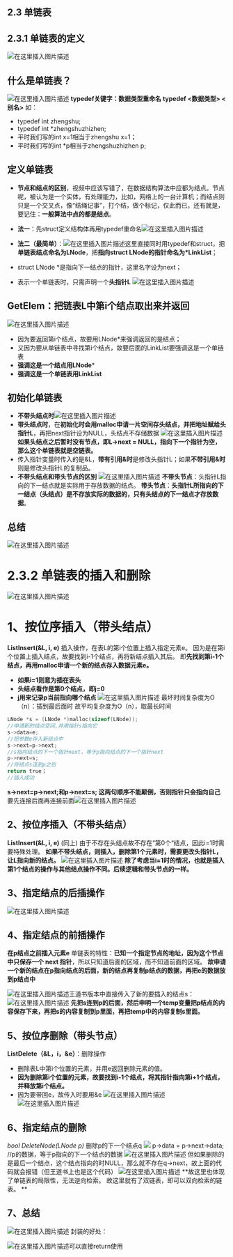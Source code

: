## 2.3 单链表
## 2.3.1 单链表的定义
![在这里插入图片描述](https://img-blog.csdnimg.cn/8a737f5a3f05466d96f47c0209a0ad9e.png)
## **什么是单链表？**
![在这里插入图片描述](https://img-blog.csdnimg.cn/e6d9d6607ceb41e9a4a395cced12a2ab.png)
****typedef关键字**：数据类型重命名**
**typedef <数据类型> <别名>**
如：
 - typedef int zhengshu; 
 - typedef int *zhengshuzhizhen; 
 - 平时我们写的int x=1相当于zhengshu x=1； 
 - 平时我们写的int *p相当于zhengshuzhizhen p;
 
## **定义单链表**
 - **节点和结点的区别**，视频中应该写错了，在数据结构算法中应都为结点。节点呢，被认为是一个实体，有处理能力，比如，网络上的一台计算机；而结点则只是一个交叉点，像“结绳记事”，打个结，做个标记，仅此而已，还有就是，要记住：**一般算法中点的都是结点**。
 - **法一**：先struct定义结构体再用typedef重命名![在这里插入图片描述](https://img-blog.csdnimg.cn/2a58ba5c9c5f4807bc31f878ae0dd968.png)

 - **法二（最简单）**：![在这里插入图片描述](https://img-blog.csdnimg.cn/caa3be85d8fe45bf9dd8055af82b0115.png)这里直接同时用typedef和struct，把**单链表结点命名为LNode**，把**指向struct LNode的指针命名为*LinkList**；
 - struct LNode *是指向下一结点的指针，这里名字设为next；
 - 表示一个单链表时，只需声明一个**头指针L**
![在这里插入图片描述](https://img-blog.csdnimg.cn/29d292da4bc84afaa2bb394c8e950d33.png)

## **GetElem**：把链表L中第i个结点取出来并返回
![在这里插入图片描述](https://img-blog.csdnimg.cn/bf40df006bdb4811bac0202149931be4.png)

 - 因为要返回第i个结点，故要用LNode*来强调返回的是结点；
 - 又因为要从单链表中寻找第i个结点，故要后面的LinkList要强调这是一个单链表
 - **强调这是一个结点用LNode***
 - **强调这是一个单链表用LinkList**

## **初始化单链表**
  - **不带头结点时**![在这里插入图片描述](https://img-blog.csdnimg.cn/71967e6350f24d13948054c764fa9ca3.png)
 - **带头结点时**，在**初始化时会用malloc申请一片空间存头结点，并把地址赋给头指针L**，再把next指针设为NULL，头结点不存储数据
![在这里插入图片描述](https://img-blog.csdnimg.cn/ab2911eaf21143bf9d67fe7491da567b.png)**如果头结点之后暂时没有节点，即L->next = NULL，指向下一个指针为空，那么这个单链表就是空链表。**
 - 传入指针变量时传入的是&L，**带有引用&时**是修改头指针L；如果**不带引用&时**则是修改头指针L的复制品。
 - **不带头结点和带头节点的区别**
 ![在这里插入图片描述](https://img-blog.csdnimg.cn/c4acfcbe1da640c1923965a69cb181e8.png)
**不带头节点**：头指针L指向的下一结点就是实际用于存放数据的结点。
**带头节点**：**头指针L所指向的下一结点（头结点）是不存放实际的数据的，只有头结点的下一结点才存放数据**。
## 总结
![在这里插入图片描述](https://img-blog.csdnimg.cn/27a2f882b51d45888ba5a088aba7f2b3.png)

#  2.3.2 单链表的插入和删除
![在这里插入图片描述](https://img-blog.csdnimg.cn/576dcea420da46c782772c55095e078f.png)
# 1、按位序插入（带头结点）
**ListInsert(&L, i, e)**
插入操作，在表L的第i个位置上插入指定元素e。
因为是在第i个位置上插入结点，故要找到i-1个结点，再将新结点插入其后。
即**先找到第i-1个结点，再用malloc申请一个新的结点存入数据元素e。**
 - **如果i=1则意为插在表头**
 - **头结点看作是第0个结点，即j=0**
 - **j用来记录p当前指向哪个结点**
![在这里插入图片描述](https://img-blog.csdnimg.cn/5ea277d108f54c9dba89677bdae6bb18.png)
最坏时间复杂度为O（n）：插到最后面时
故平均复杂度为O（n），取最长时间

```cpp
LNode *s = (LNode *)malloc(sizeof(LNode));
//申请新的结点空间,并用指针s指向它
s->data=e;
//把参数e存入新结点中
s->next=p->next;
//s指向结点的下一个指针next，等于p指向结点的下一个指针next
p->next=s; 
//将结点s连到p之后
return true；
//插入成功
```
**s->next=p->next;和p->next=s; 这两句顺序不能颠倒，否则指针只会指向自己**
要先连接后面再连接前面![在这里插入图片描述](https://img-blog.csdnimg.cn/50673496401b44a8b955ed14569edd04.png)
## 2、按位序插入（不带头结点）
**ListInsert(&L, i, e)** (同上)
由于不存在头结点故不存在”第0个“结点，因此i=1时需要特殊处理。
**如果不带头结点，则插入，删除第1个元素时，需要更改头指针L，让L指向新的结点。**
![在这里插入图片描述](https://img-blog.csdnimg.cn/55a2f4fa0ef442789f11747489531a17.png)
**除了考虑当i=1时的情况，也就是插入第1个结点的操作与其他结点操作不同。后续逻辑和带头节点的一样。**
## 3、指定结点的后插操作
![在这里插入图片描述](https://img-blog.csdnimg.cn/55da3e6b948c44829dff96aa44007d11.png)

## 4、指定结点的前插操作
**在p结点之前插入元素e**
单链表的特性：**已知一个指定节点的地址，因为这个节点中只保存一个 next 指针**，所以只知道后面的区域，而不知道前面的区域。
**故申请一个新的结点在p指向结点的后面，新的结点再复制p结点的数据，再把e的数据放到p结点中**

![在这里插入图片描述](https://img-blog.csdnimg.cn/ee34d0b84d08487882474d41d56a5f82.png)王道书版本中直接传入了新的要插入的结点s：
![在这里插入图片描述](https://img-blog.csdnimg.cn/3bdd25016ba94df1a11f4400fe44eeb8.png)
**先把s连到p的后面，然后申明一个temp变量把p结点的内容保存下来，再把s的内容复制到p里面，再把temp中的内容复制s里面。**
## 5、按位序删除（带头节点）

**ListDelete（&L，i，&e）**：删除操作
 - 删除表L中第i个位置的元素，并用e返回删除元素的值。
 - **因为删除第i个位置的元素，故要找到i-1个结点，将其指针指向第i+1个结点，并释放第i个结点。**
 - 因为要带回e，故传入时要用&e
![在这里插入图片描述](https://img-blog.csdnimg.cn/a8119f156dac49d68f9e6986fe50c837.png)![在这里插入图片描述](https://img-blog.csdnimg.cn/79b3a6dcb79f4f979aef6e2b328c5324.png)
## 6、指定结点的删除
*bool DeleteNode(LNode *p)**
删除p的下一个结点q
![](https://img-blog.csdnimg.cn/842af7395ff84d30a583b1434d32b053.png)
p->data = p->next->data;
//p的数据，等于p指向的下一个结点的数据
![在这里插入图片描述](https://img-blog.csdnimg.cn/df6aa3a70ea04658b2f50c19e58826cc.png)
但如果删除的是最后一个结点，这个结点指向的时NULL，那么就不存在q->next，故上面的代码就会报错（但王道书上也是这个代码）
![在这里插入图片描述](https://img-blog.csdnimg.cn/42f5a9154831414e8e437f340736c094.png)
**故这里也体现了单链表的局限性，无法逆向检索。
故这里就有了双链表，即可以双向检索的链表。
**
## 7、总结
![在这里插入图片描述](https://img-blog.csdnimg.cn/b392922c773b4afd9e250299655846e5.png)
封装的好处：

![在这里插入图片描述](https://img-blog.csdnimg.cn/e655c6442b554f6783cfe9cdaede2358.png)可以直接return使用









